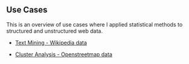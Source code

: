 ## Use Cases 

This is an overview of use cases where I applied statistical methods to structured and unstructured web data. 


- [Text Mining - Wikipedia data](https://github.com/Japhilko/DataAnalysis/blob/master/UseCases/Wiki_GermanCities.md)

- [Cluster Analysis - Openstreetmap data](https://github.com/Japhilko/DataAnalysis/blob/master/UseCases/OSM_GermanCities.md)